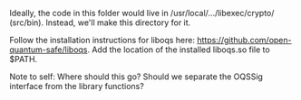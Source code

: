 Ideally, the code in this folder would live in /usr/local/.../libexec/crypto/
(src/bin). Instead, we'll make this directory for it.

Follow the installation instructions for liboqs here:
https://github.com/open-quantum-safe/liboqs. Add the location of
the installed liboqs.so file to $PATH.

Note to self: Where should this go? Should we separate the OQSSig
 interface from the library functions?